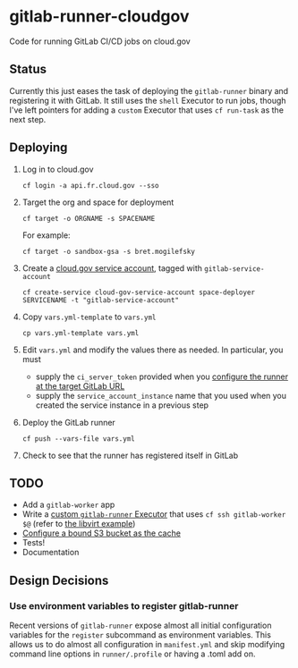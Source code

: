 # gitlab-runner-cloudgov
Code for running GitLab CI/CD jobs on cloud.gov

## Status

Currently this just eases the task of deploying the `gitlab-runner` binary and registering it with GitLab. It still uses the `shell` Executor to run jobs, though I've left pointers for adding a `custom` Executor that uses `cf run-task` as the next step.

## Deploying

1. Log in to cloud.gov
    ```
    cf login -a api.fr.cloud.gov --sso
    ```

2. Target the org and space for deployment
    ```
    cf target -o ORGNAME -s SPACENAME
    ```
    For example:
    ```
    cf target -o sandbox-gsa -s bret.mogilefsky
    ```
3. Create a [cloud.gov service account](https://cloud.gov/docs/services/cloud-gov-service-account/), tagged with `gitlab-service-account`
    ```
    cf create-service cloud-gov-service-account space-deployer SERVICENAME -t "gitlab-service-account"
    ```

4. Copy `vars.yml-template` to `vars.yml`
    ```
    cp vars.yml-template vars.yml
    ```

5. Edit `vars.yml` and modify the values there as needed. In particular, you must 
    * supply the `ci_server_token` provided when you [configure the runner at the target GitLab URL](https://docs.gitlab.com/ee/tutorials/create_register_first_runner/#create-and-register-a-project-runner)
    * supply the `service_account_instance` name that you used when you created the service instance in a previous step

6. Deploy the GitLab runner
    ```
    cf push --vars-file vars.yml
    ```
7. Check to see that the runner has registered itself in GitLab

## TODO

- Add a `gitlab-worker` app
- Write a [custom `gitlab-runner` Executor](https://docs.gitlab.com/runner/executors/custom.html) that uses `cf ssh gitlab-worker $@` (refer to [the libvirt example](https://docs.gitlab.com/runner/executors/custom_examples/libvirt.html))
- [Configure a bound S3 bucket as the cache](https://docs.gitlab.com/runner/configuration/advanced-configuration.html#the-runnerscaches3-section)
- Tests!
- Documentation

## Design Decisions

### Use environment variables to register gitlab-runner

Recent versions of `gitlab-runner` expose almost all initial configuration
variables for the `register` subcommand as environment variables. This allows
us to do almost all configuration in `manifest.yml` and skip modifying
command line options in `runner/.profile` or having a .toml add on.
